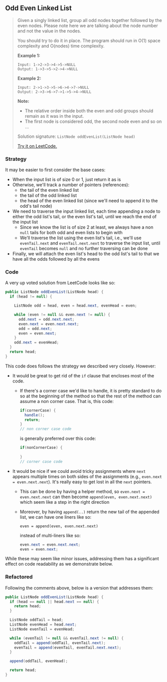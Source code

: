 ## Odd Even Linked List

> Given a singly linked list, group all odd nodes together followed by the even nodes. Please note here we are talking about the node number and not the value in the nodes.
>
> You should try to do it in place. The program should run in O(1) space complexity and O(nodes) time complexity.
>
> **Example 1:**
>
> ```
> Input: 1->2->3->4->5->NULL
> Output: 1->3->5->2->4->NULL
> ```
>
> **Example 2:**
>
> ```
> Input: 2->1->3->5->6->4->7->NULL
> Output: 2->3->6->7->1->5->4->NULL
> ```
>
> **Note:**
>
> - The relative order inside both the even and odd groups should remain as it was in the input.
> - The first node is considered odd, the second node even and so on ...
>
> Solution signature: `ListNode oddEvenList(ListNode head)`
>
> [Try it on LeetCode.](https://leetcode.com/problems/odd-even-linked-list/)



### Strategy

It may be easier to first consider the base cases:

* When the input list is of size 0 or 1, just return it as is
* Otherwise, we'll track a number of pointers (references):
  * the tail of the even linked list
  * the tail of the odd linked list
  * the head of the even linked list (since we'll need to append it to the odd's tail node)
* We need to traverse the input linked list, each time appending a node to either the odd list's tail, or the even list's tail, until we reach the end of the input list
  * Since we know the list is of size 2 at least, we always have a non `null` tails for both odd and even lists to begin with
  * We'll traverse the list using the even list's tail, i.e., we'll use `evenTail.next` and `evenTail.next.next` to traverse the input list, until `evenTail` becomes `null` and no further traversing can be done
* Finally, we will attach the even list's head to the odd list's tail to that we have all the odds followed by all the evens



### Code

A very up voted solution from LeetCode looks like so:

```java
public ListNode oddEvenList(ListNode head) {
  if (head != null) {

    ListNode odd = head, even = head.next, evenHead = even;

    while (even != null && even.next != null) {
      odd.next = odd.next.next;
      even.next = even.next.next;
      odd = odd.next;
      even = even.next;
    }
    odd.next = evenHead;
  }
  return head;
}
```

This code does follows the strategy we described very closely. However:

* It would be great to get rid of the `if` clause that encloses most of the code. 

  * If there's a corner case we'd like to handle, it is pretty standard to do so at the beginning of the method so that the rest of the method can assume a non corner case. That is, this code: 

    ```java
    if(cornerCase) {
      handle();
      return;
    }
    // non corner case code
    ```

    is generally preferred over this code:

    ```java
    if(nonCornerCase) {
      
    }
    // corner case code
    ```

    

* It would be nice if we could avoid tricky assignments where `next` appears multiple times on both sides of the assignments (e.g., `even.next = even.next.next`). It's really easy to get lost in all the `next` pointers.

  * This can be done by having a helper method, so `even.next = even.next.next` can then become `append(even, even.next.next)` which seem like a step in the right direction

  * Moreover, by having `append(..)` return the new tail of the appended list, we can have one liners like so:

     `even = append(even, even.next.next)` 

    instead of multi-liners like so:

    ```java
    even.next = even.next.next; 
    even = even.next;
    ```

While these may seem like minor issues, addressing them has a significant effect on code readability as we demonstrate below.



### Refactored

Following the comments above, below is a version that addresses them:

```java
public ListNode oddEvenList(ListNode head) {
  if (head == null || head.next == null) {
    return head;
  }

  ListNode oddTail = head;
  ListNode evenHead = head.next;
  ListNode evenTail = evenHead;

  while (evenTail != null && evenTail.next != null) {
    oddTail = append(oddTail, evenTail.next);
    evenTail = append(evenTail, evenTail.next.next);
  }

  append(oddTail, evenHead);

  return head;
}

```

